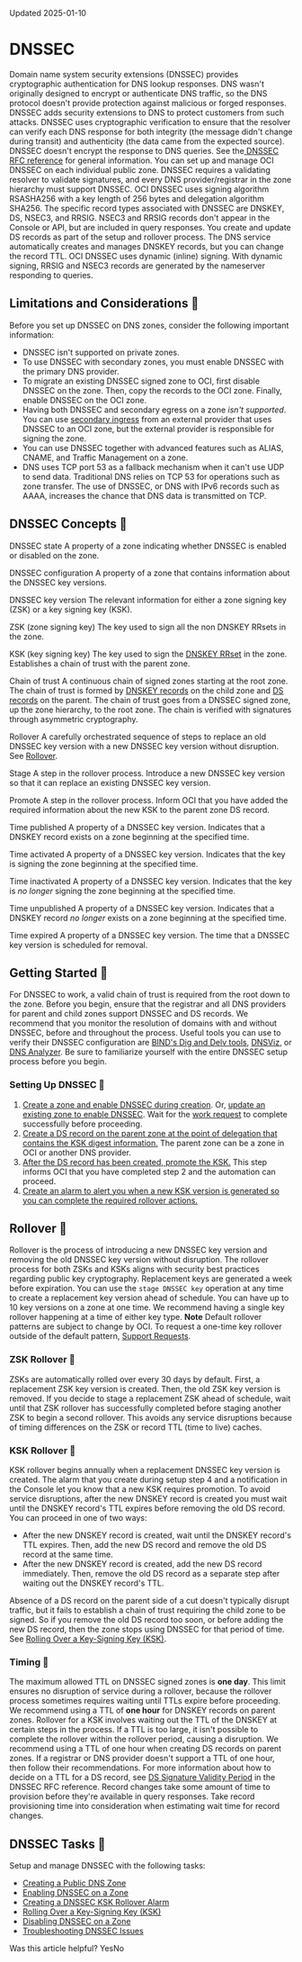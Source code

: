 Updated 2025-01-10
# DNSSEC
Domain name system security extensions (DNSSEC) provides cryptographic authentication for DNS lookup responses.
DNS wasn't originally designed to encrypt or authenticate DNS traffic, so the DNS protocol doesn't provide protection against malicious or forged responses. DNSSEC adds security extensions to DNS to protect customers from such attacks. DNSSEC uses cryptographic verification to ensure that the resolver can verify each DNS response for both integrity (the message didn't change during transit) and authenticity (the data came from the expected source). DNSSEC doesn't encrypt the response to DNS queries. See the[ DNSSEC RFC reference](https://datatracker.ietf.org/doc/html/rfc4033) for general information.
You can set up and manage OCI DNSSEC on each individual public zone. DNSSEC requires a validating resolver to validate signatures, and every DNS provider/registrar in the zone hierarchy must support DNSSEC. OCI DNSSEC uses signing algorithm RSASHA256 with a key length of 256 bytes and delegation algorithm SHA256.
The specific record types associated with DNSSEC are DNSKEY, DS, NSEC3, and RRSIG. NSEC3 and RRSIG records don't appear in the Console or API, but are included in query responses. You create and update DS records as part of the setup and rollover process. The DNS service automatically creates and manages DNSKEY records, but you can change the record TTL.
OCI DNSSEC uses dynamic (inline) signing. With dynamic signing, RRSIG and NSEC3 records are generated by the nameserver responding to queries. 
## Limitations and Considerations 🔗 
Before you set up DNSSEC on DNS zones, consider the following important information:
  * DNSSEC isn't supported on private zones.
  * To use DNSSEC with secondary zones, you must enable DNSSEC with the primary DNS provider.
  * To migrate an existing DNSSEC signed zone to OCI, first disable DNSSEC on the zone. Then, copy the records to the OCI zone. Finally, enable DNSSEC on the OCI zone.
  * Having both DNSSEC and secondary egress on a zone _isn't supported_. You can use [secondary ingress](https://docs.oracle.com/en-us/iaas/Content/DNS/Tasks/secondary-dns.htm#secondary-dns "Set up secondary domain name system \(DNS\) zones using the Oracle Cloud Infrastructure DNS service.") from an external provider that uses DNSSEC to an OCI zone, but the external provider is responsible for signing the zone.
  * You can use DNSSEC together with advanced features such as ALIAS, CNAME, and Traffic Management on a zone.
  * DNS uses TCP port 53 as a fallback mechanism when it can't use UDP to send data. Traditional DNS relies on TCP 53 for operations such as zone transfer. The use of DNSSEC, or DNS with IPv6 records such as AAAA, increases the chance that DNS data is transmitted on TCP.


## DNSSEC Concepts 🔗  

DNSSEC state
    A property of a zone indicating whether DNSSEC is enabled or disabled on the zone. 

DNSSEC configuration
    A property of a zone that contains information about the DNSSEC key versions. 

DNSSEC key version
    The relevant information for either a zone signing key (ZSK) or a key signing key (KSK). 

ZSK (zone signing key)
    The key used to sign all the non DNSKEY RRsets in the zone. 

KSK (key signing key)
    The key used to sign the [DNSKEY RRset](https://docs.oracle.com/en-us/iaas/Content/DNS/Reference/supporteddnsresource.htm#types__dlentry_dnskey) in the zone. Establishes a chain of trust with the parent zone. 

Chain of trust
    A continuous chain of signed zones starting at the root zone. The chain of trust is formed by [DNSKEY records](https://docs.oracle.com/en-us/iaas/Content/DNS/Reference/supporteddnsresource.htm#types__dlentry_dnskey) on the child zone and [DS records](https://docs.oracle.com/en-us/iaas/Content/DNS/Reference/supporteddnsresource.htm#types__dlentry_ds) on the parent. The chain of trust goes from a DNSSEC signed zone, up the zone hierarchy, to the root zone. The chain is verified with signatures through asymmetric cryptography. 

Rollover
    A carefully orchestrated sequence of steps to replace an old DNSSEC key version with a new DNSSEC key version without disruption. See [Rollover](https://docs.oracle.com/en-us/iaas/Content/DNS/Concepts/dnssec.htm#rollover). 

Stage
    A step in the rollover process. Introduce a new DNSSEC key version so that it can replace an existing DNSSEC key version. 

Promote
    A step in the rollover process. Inform OCI that you have added the required information about the new KSK to the parent zone DS record.  

Time published
    A property of a DNSSEC key version. Indicates that a DNSKEY record exists on a zone beginning at the specified time. 

Time activated
    A property of a DNSSEC key version. Indicates that the key is signing the zone beginning at the specified time. 

Time inactivated
    A property of a DNSSEC key version. Indicates that the key is _no longer_ signing the zone beginning at the specified time. 

Time unpublished
    A property of a DNSSEC key version. Indicates that a DNSKEY record _no longer_ exists on a zone beginning at the specified time. 

Time expired
    A property of a DNSSEC key version. The time that a DNSSEC key version is scheduled for removal.
## Getting Started 🔗 
For DNSSEC to work, a valid chain of trust is required from the root down to the zone. Before you begin, ensure that the registrar and all DNS providers for parent and child zones support DNSSEC and DS records.
We recommend that you monitor the resolution of domains with and without DNSSEC, before and throughout the process. Useful tools you can use to verify their DNSSEC configuration are [BIND's Dig and Delv tools](https://docs.oracle.com/en-us/iaas/Content/DNS/Tasks/testingdnsusingdig.htm#test-bind-dig "Use BIND'S Domain Information Groper \(dig\) command line tool to test against the delegation where the domain is hosted. Immediately see whether changes took place without accounting for the cache or TTL \(Time to Live\) that you have configured."), [DNSViz](https://dnsviz.net/), or [DNS Analyzer](https://dnssec-analyzer.verisignlabs.com/).
Be sure to familiarize yourself with the entire DNSSEC setup process before you begin.
### Setting Up DNSSEC 🔗 
  1. [Create a zone and enable DNSSEC during creation](https://docs.oracle.com/en-us/iaas/Content/DNS/Concepts/gettingstarted_topic-Creating_a_Zone.htm#top "Create a public domain name service \(DNS\) zone to hold the trusted DNS records that reside on Oracle Cloud Infrastructure's nameservers."). Or, [update an existing zone to enable DNSSEC](https://docs.oracle.com/en-us/iaas/Content/DNS/Tasks/dnssec-enable.htm#enter-topic-id "Enable DNS security extensions \(DNSSEC\) on a public zone."). Wait for the [work request](https://docs.oracle.com/iaas/Content/General/Concepts/workrequestoverview.htm) to complete successfully before proceeding.
  2. [Create a DS record on the parent zone at the point of delegation that contains the KSK digest information.](https://docs.oracle.com/en-us/iaas/Content/DNS/Tasks/dnssec-enable.htm#enter-topic-id "Enable DNS security extensions \(DNSSEC\) on a public zone.") The parent zone can be a zone in OCI or another DNS provider.
  3. [After the DS record has been created, promote the KSK.](https://docs.oracle.com/en-us/iaas/Content/DNS/Tasks/dnssec-enable.htm#enter-topic-id "Enable DNS security extensions \(DNSSEC\) on a public zone.") This step informs OCI that you have completed step 2 and the automation can proceed.
  4. [Create an alarm to alert you when a new KSK version is generated so you can complete the required rollover actions.](https://docs.oracle.com/en-us/iaas/Content/DNS/Tasks/dnssec-alarm.htm#enter-topic-id "Create an alarm on a DNSSEC enabled zone that lets you know when the zone's key-signing key \(KSK\) needs to be rolled over.")


## Rollover 🔗 
Rollover is the process of introducing a new DNSSEC key version and removing the old DNSSEC key version without disruption. The rollover process for both ZSKs and KSKs aligns with security best practices regarding public key cryptography. Replacement keys are generated a week before expiration.
You can use the `stage DNSSEC key` operation at any time to create a replacement key version ahead of schedule. You can have up to 10 key versions on a zone at one time. We recommend having a single key rollover happening at a time of either key type. 
**Note** Default rollover patterns are subject to change by OCI. To request a one-time key rollover outside of the default pattern, [Support Requests](https://docs.oracle.com/iaas/Content/GSG/Tasks/contactingsupport.htm). 
### ZSK Rollover 🔗 
ZSKs are automatically rolled over every 30 days by default. First, a replacement ZSK key version is created. Then, the old ZSK key version is removed. If you decide to stage a replacement ZSK ahead of schedule, wait until that ZSK rollover has successfully completed before staging another ZSK to begin a second rollover. This avoids any service disruptions because of timing differences on the ZSK or record TTL (time to live) caches.
### KSK Rollover 🔗 
KSK rollover begins annually when a replacement DNSSEC key version is created. The alarm that you create during setup step 4 and a notification in the Console let you know that a new KSK requires promotion. To avoid service disruptions, after the new DNSKEY record is created you must wait until the DNSKEY record's TTL expires before removing the old DS record. You can proceed in one of two ways:
  * After the new DNSKEY record is created, wait until the DNSKEY record's TTL expires. Then, add the new DS record and remove the old DS record at the same time.
  * After the new DNSKEY record is created, add the new DS record immediately. Then, remove the old DS record as a separate step after waiting out the DNSKEY record's TTL.


Absence of a DS record on the parent side of a cut doesn't typically disrupt traffic, but it fails to establish a chain of trust requiring the child zone to be signed. So if you remove the old DS record too soon, or before adding the new DS record, then the zone stops using DNSSEC for that period of time.
See [Rolling Over a Key-Signing Key (KSK)](https://docs.oracle.com/en-us/iaas/Content/DNS/Tasks/dnssec-rollover-ksk.htm#enter-topic-id "DNSSEC key-signing keys \(KSKs\) require annual rollover and key promotion.").
### Timing 🔗 
The maximum allowed TTL on DNSSEC signed zones is **one day**. This limit ensures no disruption of service during a rollover, because the rollover process sometimes requires waiting until TTLs expire before proceeding.
We recommend using a TTL of **one hour** for DNSKEY records on parent zones. Rollover for a KSK involves waiting out the TTL of the DNSKEY at certain steps in the process. If a TTL is too large, it isn't possible to complete the rollover within the rollover period, causing a disruption.
We recommend using a TTL of one hour when creating DS records on parent zones. If a registrar or DNS provider doesn't support a TTL of one hour, then follow their recommendations. For more information about how to decide on a TTL for a DS record, see [DS Signature Validity Period](https://datatracker.ietf.org/doc/html/rfc6781#section-4.3.4) in the DNSSEC RFC reference.
Record changes take some amount of time to provision before they're available in query responses. Take record provisioning time into consideration when estimating wait time for record changes.
## DNSSEC Tasks 🔗 
Setup and manage DNSSEC with the following tasks:
  * [Creating a Public DNS Zone](https://docs.oracle.com/en-us/iaas/Content/DNS/Concepts/gettingstarted_topic-Creating_a_Zone.htm#top "Create a public domain name service \(DNS\) zone to hold the trusted DNS records that reside on Oracle Cloud Infrastructure's nameservers.")
  * [Enabling DNSSEC on a Zone](https://docs.oracle.com/en-us/iaas/Content/DNS/Tasks/dnssec-enable.htm#enter-topic-id "Enable DNS security extensions \(DNSSEC\) on a public zone.")
  * [Creating a DNSSEC KSK Rollover Alarm](https://docs.oracle.com/en-us/iaas/Content/DNS/Tasks/dnssec-alarm.htm#enter-topic-id "Create an alarm on a DNSSEC enabled zone that lets you know when the zone's key-signing key \(KSK\) needs to be rolled over.")
  * [Rolling Over a Key-Signing Key (KSK)](https://docs.oracle.com/en-us/iaas/Content/DNS/Tasks/dnssec-rollover-ksk.htm#enter-topic-id "DNSSEC key-signing keys \(KSKs\) require annual rollover and key promotion.")
  * [Disabling DNSSEC on a Zone](https://docs.oracle.com/en-us/iaas/Content/DNS/Tasks/dnssec-disable.htm#enter-topic-id "Disable DNS security extensions \(DNSSEC\) on a public zone.")
  * [Troubleshooting DNSSEC Issues](https://docs.oracle.com/en-us/iaas/Content/DNS/Tasks/dnssec-troubleshooting.htm#troubleshooting_general "Troubleshoot common issues with DNSSEC.")


Was this article helpful?
YesNo

